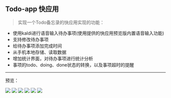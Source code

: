 ## Todo-app 快应用
> 实现一个Todo备忘录的快应用实现的功能：
- 使用kaldi进行语音输入待办事项(使用提供的快应用预览版内置语音输入功能)
- 支持修改待办事项
- 给待办事项添加完成时间
- 从手机本地存储、读取数据
- 增加统计界面，对待办事项进行统计分析
- 事项的todo、doing、done状态的转换，以及事项超时的提醒

---
预览：

<img src="https://github.com/xiaoyoumax/Todo-app/blob/main/img/%E5%9B%BE%E7%89%871.jpg">

<img src="https://github.com/xiaoyoumax/Todo-app/blob/main/img/%E5%9B%BE%E7%89%872.jpg">

<img src="https://github.com/xiaoyoumax/Todo-app/blob/main/img/%E5%9B%BE%E7%89%873.jpg">

<img src="https://github.com/xiaoyoumax/Todo-app/blob/main/img/%E5%9B%BE%E7%89%874.jpg">

<img src="https://github.com/xiaoyoumax/Todo-app/blob/main/img/%E5%9B%BE%E7%89%875.jpg">

<img src="https://github.com/xiaoyoumax/Todo-app/blob/main/img/%E5%9B%BE%E7%89%876.jpg">

